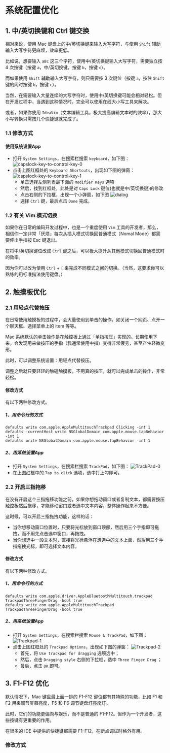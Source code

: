 # 系统配置优化

## 1. 中/英切换键和 Ctrl 键交换

相对来说，使用 Mac 键盘上的中/英切换键来输入大写字符，与使用 `Shift` 辅助输入大写字符更麻烦，效率更低。

比如说，想要输入 `aBc` 这三个字符，使用中/英切换键输入大写字符，需要独立按 4 次按键（按键 `a`，中/英切换键，按键 `b`，按键 `c`）。

而如果使用 `Shift` 辅助输入大写字符，则只需要按 3 次键位（按键 `a`，按住 `Shift` 键的同时按键 `b`，按键 `c`）。

当然，在需要输入大量连续的大写字符时，使用中/英切换键可能会相对轻松。但在开发过程中，当遇到这种情况时，完全可以使用在线大小写工具来解决。

或者，如果你使用 `IdeaVim`（文本编辑工具，极大提高编辑文本时的效率），那大小写转换只需按几个快捷键就完成了。

### 1.1 修改方式
#### 使用系统设置App

  - 打开 `System Settings`，在搜索栏搜索 `keyboard`，如下图：
        ![capslock-key-to-control-key-0](images/capslock-key-to-control-key-0.png)
  - 点击上图红框处的 `Keyboard Shortcuts`，出现如下图的弹窗：
        ![capslock-key-to-control-key-1](images/capslock-key-to-control-key-1.png)
    - 单击选择左侧列表最下面的 `Modifier Keys` 选项
    - 然后，找到红框处，此处是对 `Caps Lock` 键位(也就是中/英切换键)的修改
    - 点击右侧的下拉框，出现一个小弹窗，如下图
      ![dialog](images/capslock-key-to-control-key-2.png)
    - 选择 `Ctrl` 键，最后点击 `Done` 完成。

### 1.2 有关 Vim 模式切换

如果你在日常的编码开发过程中，也是一个重度使用 `Vim` 工具的开发者，那么，相信你一定非常「厌烦」每次从插入模式切换回普通模式（Nomal Mode）都需要伸出手指按 Esc 键退出。

在将中/英切换键位改成 `Ctrl` 键之后，可以极大提升从其他模式切换回普通模式时的效率。

因为你可以改为使用 `Ctrl` + `[` 来完成不同模式之间的切换。（当然，这要求你可以熟练的用标准指法使用键盘。）

## 2. 触摸板优化

### 2.1 用轻点代替按压

在日常使用触摸板的过程中，会大量使用到单击的操作。如关闭一个网页、点开一个聊天框、选择菜单上的 item 等等。

Mac 系统默认的单击操作是在触控板上通过「单指按压」实现的。长期使用下来，会发现用来做按压的手指（我通常使用中指）变得非常疲劳，甚至产生轻微变形。

此时，可以调整系统设置：用轻点代替按压。

调整之后就只要轻轻的触碰触摸板，不用真的按压，就可以完成单击的操作，非常轻松。

#### 修改方式

有以下两种修改方式。

##### 1、用命令行的方式

```
defaults write com.apple.AppleMultitouchTrackpad Clicking -int 1
defaults -currentHost write NSGlobalDomain com.apple.mouse.tapBehavior -int 1
defaults write NSGlobalDomain com.apple.mouse.tapBehavior -int 1
```

##### 2、用系统设置App

- 打开 `System Settings`，在搜索栏搜索 `TrackPad`，如下图：
          ![TrackPad-0](images/Trackpad-0.png)
- 在上图红框中的 `Tap to click` 选项，选中打上勾即可。

### 2.2 开启三指拖移

在没有开启这个三指拖移功能之前，如果你想拖动窗口或者复制文本，都需要按压触控板然后拖移，才能移动窗口或者选中文本内容，整体操作起来不方便。

这时候，可以开启三指拖拽功能，这样的话：
- 当你想移动窗口位置时，只要将光标放到窗口顶部，然后用三个手指即可拖拽，而不用先点击选中窗口，再拖拽。
- 当你想选中一段文本时，直接将光标悬浮在想选中的文本上面，然后用三个手指拖拽光标，即可选择文本内容。

#### 修改方式

有以下两种修改方式。

#####  1、用命令行的方式
```
defaults write com.apple.driver.AppleBluetoothMultitouch.trackpad TrackpadThreeFingerDrag -bool true
defaults write com.apple.AppleMultitouchTrackpad TrackpadThreeFingerDrag -bool true
```

##### 2、用系统设置App

  - 打开 `System Settings`，在搜索栏搜索 `Mouse & TrackPad`，如下图：
        ![Trackpad-1](images/Trackpad-1.png)
  - 点击上图红框处的 `Trackpad Options`，出现如下图的弹窗：
        ![Trackpad-2](images/Trackpad-2.png)
      - 首先，将 `Use trackpad for dragging` 选项选中；
      - 然后，点击 `Dragging style` 右侧的下拉框，选中 `Three Finger Drag` ；
      - 最后，点击 `OK` 即可。

## 3. F1-F12 优化

默认情况下，Mac 键盘最上面一排的 F1-F12 键位都有其特殊的功能，比如 F1 和 F2 用来调节屏幕亮度，F5 和 F6 调节键盘灯亮度灯。

此时，它们的功能更偏向与娱乐，而不是普通的 F1-F12。但作为一个开发者，这些按键有更重要的作用。

在很多的 IDE 中提供的快捷键都需要 F1-F12，在断点调试时格外有用。

### 修改方式
